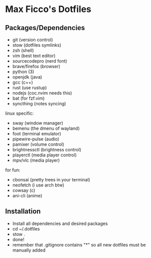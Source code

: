 # Max Ficco's Dotfiles

## Packages/Dependencies
- git (version control)
- stow (dotfiles symlinks)
- zsh (shell)
- vim (best text editor)
- sourcecodepro (nerd font)
- brave/firefox (browser)
- python (3)
- openjdk (java)
- gcc (c++)
- rust (use rustup)
- nodejs (coc.nvim needs this)
- bat (for fzf.vim)
- syncthing (notes syncing)

linux specific:
- sway (window manager)
- bemenu (the dmenu of wayland)
- foot (terminal emulator)
- pipewire-pulse (audio)
- pamixer (volume control)
- brightnessctl (brightness control)
- playerctl (media player control)
- mpv/vlc (media player)

for fun:
- cbonsai (pretty trees in your terminal)
- neofetch (i use arch btw)
- cowsay (c)
- ani-cli (anime)

## Installation
- Install all dependencies and desired packages
- cd ~/.dotfiles
- stow .
- done!
- remember that .gitignore contains "*" so all new dotfiles must be manually added
